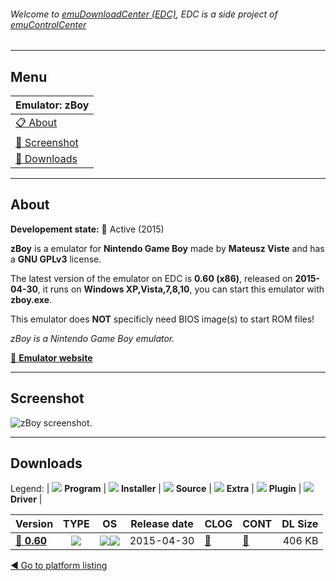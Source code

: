 ###### Welcome to [emuDownloadCenter (EDC)](https://github.com/PhoenixInteractiveNL/emuDownloadCenter/wiki/), EDC is a side project of [emuControlCenter](https://github.com/PhoenixInteractiveNL/emuControlCenter/wiki/)
***
## Menu
| **Emulator: zBoy** |
|:---------|
| [:clipboard: About](#about) |
| [:sunrise: Screenshot](#screenshot) |
| [:floppy_disk: Downloads](#downloads) |
***
## About
**Developement state:** :large_blue_circle: Active (2015)

**zBoy** is a emulator for **Nintendo Game Boy** made by **Mateusz Viste** and has a **GNU GPLv3** license.

The latest version of the emulator on EDC is **0.60 (x86)**, released on **2015-04-30**, it runs on **Windows XP,Vista,7,8,10**, you can start this emulator with **zboy.exe**.

This emulator does **NOT** specificly need BIOS image(s) to start ROM files!

_zBoy is a Nintendo Game Boy emulator._

[:link: **Emulator website**](http://zboy.sourceforge.net/)
***
## Screenshot
![](https://raw.githubusercontent.com/PhoenixInteractiveNL/emuDownloadCenter/master/hooks/zboy/emulator_screen_01.jpg "zBoy screenshot.")
***
## Downloads
Legend:
| ![](https://raw.githubusercontent.com/wiki/PhoenixInteractiveNL/emuDownloadCenter/images_misc/icon_program_24.png) **Program** | 
![](https://raw.githubusercontent.com/wiki/PhoenixInteractiveNL/emuDownloadCenter/images_misc/icon_installer_24.png) **Installer** | 
![](https://raw.githubusercontent.com/wiki/PhoenixInteractiveNL/emuDownloadCenter/images_misc/icon_source_code_24.png) **Source** | 
![](https://raw.githubusercontent.com/wiki/PhoenixInteractiveNL/emuDownloadCenter/images_misc/icon_extra_24.png) **Extra** | 
![](https://raw.githubusercontent.com/wiki/PhoenixInteractiveNL/emuDownloadCenter/images_misc/icon_plugin_24.png) **Plugin** | 
![](https://raw.githubusercontent.com/wiki/PhoenixInteractiveNL/emuDownloadCenter/images_misc/icon_driver_24.png) **Driver** | 
 
| Version  | TYPE | OS | Release date  | CLOG | CONT | DL Size  |
|:---------|:----:|:--:|:-------------:|:-----|:-----|---------:|
| [:floppy_disk: **0.60**](https://github.com/PhoenixInteractiveNL/edc-repo0003/raw/master/zboy/0.60.7z) | ![](https://raw.githubusercontent.com/wiki/PhoenixInteractiveNL/emuDownloadCenter/images_misc/icon_program_24.png) | ![](https://raw.githubusercontent.com/wiki/PhoenixInteractiveNL/emuDownloadCenter/images_misc/logo_windows_24.png)![](https://raw.githubusercontent.com/wiki/PhoenixInteractiveNL/emuDownloadCenter/images_misc/icon_32-bit_24.png) | 2015-04-30 | [:page_facing_up:](https://github.com/PhoenixInteractiveNL/edc-repo0003/blob/master/zboy/0.60_changelog.txt) | [:mag_right:](https://github.com/PhoenixInteractiveNL/edc-repo0003/blob/master/zboy/0.60_contents.txt) | 406 KB |

[:arrow_backward: Go to platform listing](https://github.com/PhoenixInteractiveNL/emuDownloadCenter/wiki/EDC-Platform-List)
